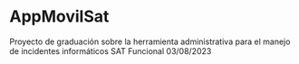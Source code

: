 # AppMovilSat
Proyecto de graduación sobre la herramienta administrativa para el manejo de incidentes informáticos SAT Funcional 03/08/2023
